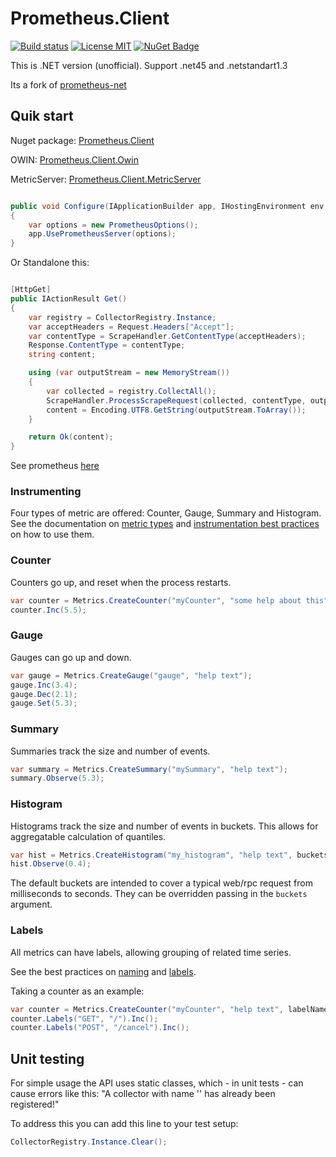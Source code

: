 # Prometheus.Client

[![Build status](https://ci.appveyor.com/api/projects/status/ik6p8hv9he1cl0a9?svg=true)](https://ci.appveyor.com/project/phnx47/prometheus-client) [![License MIT](https://img.shields.io/badge/license-MIT-green.svg)](https://opensource.org/licenses/MIT) [![NuGet Badge](https://buildstats.info/nuget/Prometheus.Client)](https://www.nuget.org/packages/Prometheus.Client/) 

This is .NET version (unofficial). Support .net45 and .netstandart1.3

Its a fork of [prometheus-net](https://github.com/andrasm/prometheus-net)


## Quik start

Nuget package: [Prometheus.Client](https://www.nuget.org/packages/Prometheus.Client)

OWIN: [Prometheus.Client.Owin](https://www.nuget.org/packages/Prometheus.Client.Owin)

MetricServer: [Prometheus.Client.MetricServer](https://www.nuget.org/packages/Prometheus.Client.MetricServer)


```csharp

public void Configure(IApplicationBuilder app, IHostingEnvironment env, ILoggerFactory loggerFactory, IApplicationLifetime appLifetime)
{
    var options = new PrometheusOptions();
    app.UsePrometheusServer(options);
}

```

Or Standalone this:

```csharp

[HttpGet]
public IActionResult Get()
{
    var registry = CollectorRegistry.Instance;
    var acceptHeaders = Request.Headers["Accept"];
    var contentType = ScrapeHandler.GetContentType(acceptHeaders);
    Response.ContentType = contentType;
    string content;

    using (var outputStream = new MemoryStream())
    {
        var collected = registry.CollectAll();
        ScrapeHandler.ProcessScrapeRequest(collected, contentType, outputStream);
        content = Encoding.UTF8.GetString(outputStream.ToArray());
    }

    return Ok(content);
}

```



See prometheus [here](http://prometheus.io/)


### Instrumenting

Four types of metric are offered: Counter, Gauge, Summary and Histogram.
See the documentation on [metric types](http://prometheus.io/docs/concepts/metric_types/)
and [instrumentation best practices](http://prometheus.io/docs/practices/instrumentation/#counter-vs.-gauge-vs.-summary)
on how to use them.

### Counter

Counters go up, and reset when the process restarts.


```csharp
var counter = Metrics.CreateCounter("myCounter", "some help about this");
counter.Inc(5.5);
```

### Gauge

Gauges can go up and down.


```csharp
var gauge = Metrics.CreateGauge("gauge", "help text");
gauge.Inc(3.4);
gauge.Dec(2.1);
gauge.Set(5.3);
```

### Summary

Summaries track the size and number of events.

```csharp
var summary = Metrics.CreateSummary("mySummary", "help text");
summary.Observe(5.3);
```

### Histogram

Histograms track the size and number of events in buckets.
This allows for aggregatable calculation of quantiles.

```csharp
var hist = Metrics.CreateHistogram("my_histogram", "help text", buckets: new[] { 0, 0.2, 0.4, 0.6, 0.8, 0.9 });
hist.Observe(0.4);
```

The default buckets are intended to cover a typical web/rpc request from milliseconds to seconds.
They can be overridden passing in the `buckets` argument.

### Labels

All metrics can have labels, allowing grouping of related time series.

See the best practices on [naming](http://prometheus.io/docs/practices/naming/)
and [labels](http://prometheus.io/docs/practices/instrumentation/#use-labels).

Taking a counter as an example:

```csharp
var counter = Metrics.CreateCounter("myCounter", "help text", labelNames: new []{ "method", "endpoint"});
counter.Labels("GET", "/").Inc();
counter.Labels("POST", "/cancel").Inc();
```

## Unit testing
For simple usage the API uses static classes, which - in unit tests - can cause errors like this: "A collector with name '<NAME>' has already been registered!"

To address this you can add this line to your test setup:

```csharp
CollectorRegistry.Instance.Clear();
```
